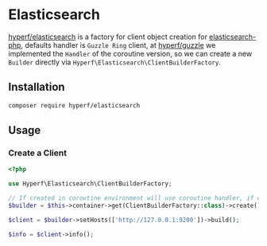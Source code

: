 # Elasticsearch

[hyperf/elasticsearch](https://github.com/hyperf-cloud/elasticsearch) is a factory for client object creation for [elasticsearch-php](https://github.com/elastic/elasticsearch-php), defaults handler is `Guzzle Ring` client, at [hyperf/guzzle](https://github.com/hyperf-cloud/guzzle) we implemented the `Handler` of the coroutine version, so we can create a new `Builder` directly via `Hyperf\Elasticsearch\ClientBuilderFactory`.

## Installation

```bash
composer require hyperf/elasticsearch
```
## Usage

### Create a Client

```php
<?php

use Hyperf\Elasticsearch\ClientBuilderFactory;

// If created in coroutine environment will use coroutine handler, if created in non-coroutine environment will not change.
$builder = $this->container->get(ClientBuilderFactory::class)->create();

$client = $builder->setHosts(['http://127.0.0.1:9200'])->build();

$info = $client->info();
```
